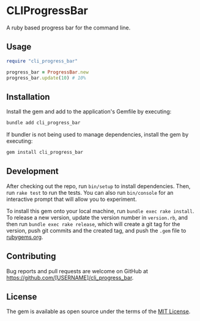 # CLIProgressBar

A ruby based progress bar for the command line.

## Usage

```ruby
require "cli_progress_bar"

progress_bar = ProgressBar.new
progress_bar.update(10) # 10%
```

## Installation

Install the gem and add to the application's Gemfile by executing:

```bash
bundle add cli_progress_bar
```

If bundler is not being used to manage dependencies, install the gem by executing:

```bash
gem install cli_progress_bar
```

## Development

After checking out the repo, run `bin/setup` to install dependencies. Then, run `rake test` to run the tests. You can also run `bin/console` for an interactive prompt that will allow you to experiment.

To install this gem onto your local machine, run `bundle exec rake install`. To release a new version, update the version number in `version.rb`, and then run `bundle exec rake release`, which will create a git tag for the version, push git commits and the created tag, and push the `.gem` file to [rubygems.org](https://rubygems.org).

## Contributing

Bug reports and pull requests are welcome on GitHub at https://github.com/[USERNAME]/cli_progress_bar.

## License

The gem is available as open source under the terms of the [MIT License](https://opensource.org/licenses/MIT).
